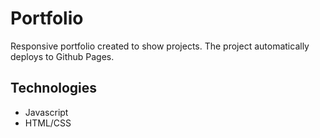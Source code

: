 # Portfolio

Responsive portfolio created to show projects. The project automatically deploys to Github Pages.

## Technologies

- Javascript
- HTML/CSS
